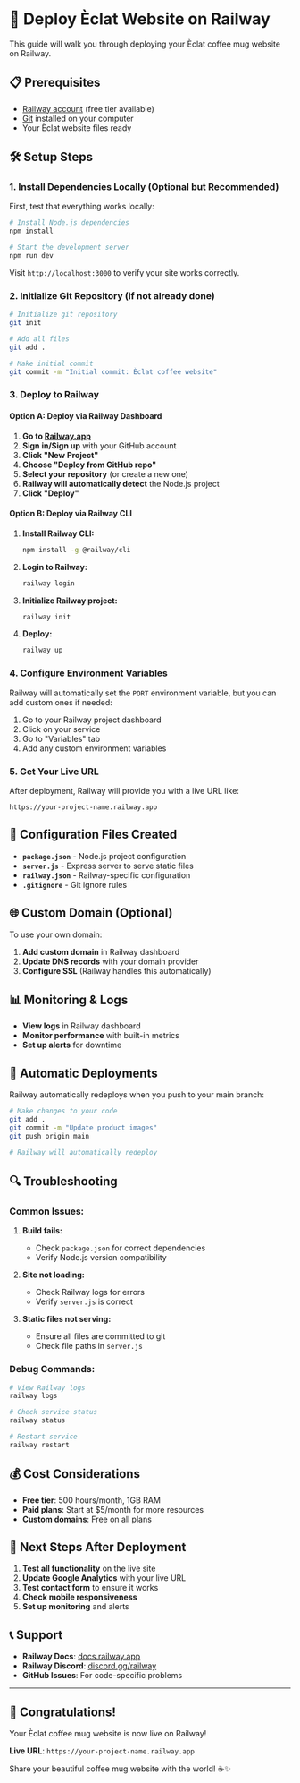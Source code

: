 # 🚀 Deploy Èclat Website on Railway

This guide will walk you through deploying your Èclat coffee mug website on Railway.

## 📋 Prerequisites

- [Railway account](https://railway.app/) (free tier available)
- [Git](https://git-scm.com/) installed on your computer
- Your Èclat website files ready

## 🛠️ Setup Steps

### 1. Install Dependencies Locally (Optional but Recommended)

First, test that everything works locally:

```bash
# Install Node.js dependencies
npm install

# Start the development server
npm run dev
```

Visit `http://localhost:3000` to verify your site works correctly.

### 2. Initialize Git Repository (if not already done)

```bash
# Initialize git repository
git init

# Add all files
git add .

# Make initial commit
git commit -m "Initial commit: Èclat coffee website"
```

### 3. Deploy to Railway

#### Option A: Deploy via Railway Dashboard

1. **Go to [Railway.app](https://railway.app/)**
2. **Sign in/Sign up** with your GitHub account
3. **Click "New Project"**
4. **Choose "Deploy from GitHub repo"**
5. **Select your repository** (or create a new one)
6. **Railway will automatically detect** the Node.js project
7. **Click "Deploy"**

#### Option B: Deploy via Railway CLI

1. **Install Railway CLI:**
   ```bash
   npm install -g @railway/cli
   ```

2. **Login to Railway:**
   ```bash
   railway login
   ```

3. **Initialize Railway project:**
   ```bash
   railway init
   ```

4. **Deploy:**
   ```bash
   railway up
   ```

### 4. Configure Environment Variables

Railway will automatically set the `PORT` environment variable, but you can add custom ones if needed:

1. Go to your Railway project dashboard
2. Click on your service
3. Go to "Variables" tab
4. Add any custom environment variables

### 5. Get Your Live URL

After deployment, Railway will provide you with a live URL like:
```
https://your-project-name.railway.app
```

## 🔧 Configuration Files Created

- **`package.json`** - Node.js project configuration
- **`server.js`** - Express server to serve static files
- **`railway.json`** - Railway-specific configuration
- **`.gitignore`** - Git ignore rules

## 🌐 Custom Domain (Optional)

To use your own domain:

1. **Add custom domain** in Railway dashboard
2. **Update DNS records** with your domain provider
3. **Configure SSL** (Railway handles this automatically)

## 📊 Monitoring & Logs

- **View logs** in Railway dashboard
- **Monitor performance** with built-in metrics
- **Set up alerts** for downtime

## 🚀 Automatic Deployments

Railway automatically redeploys when you push to your main branch:

```bash
# Make changes to your code
git add .
git commit -m "Update product images"
git push origin main

# Railway will automatically redeploy
```

## 🔍 Troubleshooting

### Common Issues:

1. **Build fails:**
   - Check `package.json` for correct dependencies
   - Verify Node.js version compatibility

2. **Site not loading:**
   - Check Railway logs for errors
   - Verify `server.js` is correct

3. **Static files not serving:**
   - Ensure all files are committed to git
   - Check file paths in `server.js`

### Debug Commands:

```bash
# View Railway logs
railway logs

# Check service status
railway status

# Restart service
railway restart
```

## 💰 Cost Considerations

- **Free tier**: 500 hours/month, 1GB RAM
- **Paid plans**: Start at $5/month for more resources
- **Custom domains**: Free on all plans

## 🎯 Next Steps After Deployment

1. **Test all functionality** on the live site
2. **Update Google Analytics** with your live URL
3. **Test contact form** to ensure it works
4. **Check mobile responsiveness**
5. **Set up monitoring** and alerts

## 📞 Support

- **Railway Docs**: [docs.railway.app](https://docs.railway.app/)
- **Railway Discord**: [discord.gg/railway](https://discord.gg/railway)
- **GitHub Issues**: For code-specific problems

---

## 🎉 Congratulations!

Your Èclat coffee mug website is now live on Railway! 

**Live URL**: `https://your-project-name.railway.app`

Share your beautiful coffee mug website with the world! ☕✨

